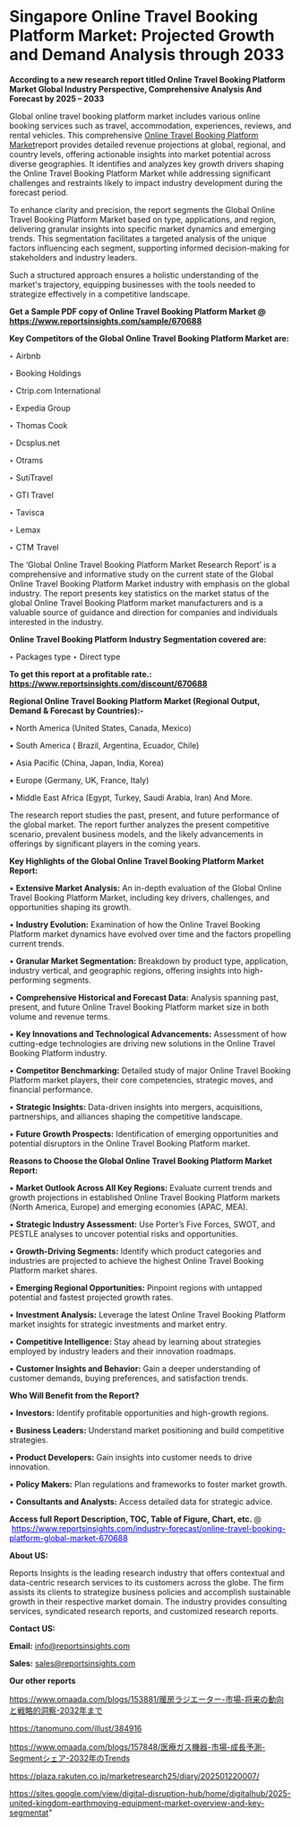 # Singapore Online Travel Booking Platform Market: Projected Growth and Demand Analysis through 2033

<strong>According to a new research report titled Online Travel Booking Platform Market Global Industry Perspective, Comprehensive Analysis And Forecast by 2025 – 2033</strong>

Global online travel booking platform market includes various online booking services such as travel, accommodation, experiences, reviews, and rental vehicles. This comprehensive <a href=https://www.reportsinsights.com/sample/670688>Online Travel Booking Platform Market</a>report provides detailed revenue projections at global, regional, and country levels, offering actionable insights into market potential across diverse geographies. It identifies and analyzes key growth drivers shaping the Online Travel Booking Platform Market while addressing significant challenges and restraints likely to impact industry development during the forecast period.

To enhance clarity and precision, the report segments the Global Online Travel Booking Platform Market based on type, applications, and region, delivering granular insights into specific market dynamics and emerging trends. This segmentation facilitates a targeted analysis of the unique factors influencing each segment, supporting informed decision-making for stakeholders and industry leaders.

Such a structured approach ensures a holistic understanding of the market's trajectory, equipping businesses with the tools needed to strategize effectively in a competitive landscape.

<strong>Get a Sample PDF copy of Online Travel Booking Platform Market </strong><strong>@<a href=https://www.reportsinsights.com/sample/670688 style=color:#0000ff;> https://www.reportsinsights.com/sample/670688</a></strong></font>

<strong>Key Competitors of the Global Online Travel Booking Platform Market are:</strong>

‣ Airbnb

‣ Booking Holdings

‣ Ctrip.com International

‣ Expedia Group

‣ Thomas Cook

‣ Dcsplus.net‎

‣ Otrams

‣ SutiTravel

‣ GTI Travel

‣ Tavisca

‣ Lemax

‣ CTM Travel

The ‘Global Online Travel Booking Platform Market Research Report’ is a comprehensive and informative study on the current state of the Global Online Travel Booking Platform Market industry with emphasis on the global industry. The report presents key statistics on the market status of the global Online Travel Booking Platform market manufacturers and is a valuable source of guidance and direction for companies and individuals interested in the industry.

<strong>Online Travel Booking Platform Industry Segmentation covered are:</strong>

‣ Packages type
‣ Direct type

<strong>To get this report at a profitable rate.: <a href=https://www.reportsinsights.com/discount/670688 style=color:#0000ff;>https://www.reportsinsights.com/discount/670688</a></strong></font>

<strong>Regional Online Travel Booking Platform Market (Regional Output, Demand &amp; Forecast by Countries):-</strong>

• North America (United States, Canada, Mexico)

• South America ( Brazil, Argentina, Ecuador, Chile)

• Asia Pacific (China, Japan, India, Korea)

• Europe (Germany, UK, France, Italy)

• Middle East Africa (Egypt, Turkey, Saudi Arabia, Iran) And More.

The research report studies the past, present, and future performance of the global market. The report further analyzes the present competitive scenario, prevalent business models, and the likely advancements in offerings by significant players in the coming years.

<strong>Key Highlights of the Global Online Travel Booking Platform Market Report:</strong>

• <strong>Extensive Market Analysis:</strong> An in-depth evaluation of the Global Online Travel Booking Platform Market, including key drivers, challenges, and opportunities shaping its growth.

• <strong>Industry Evolution:</strong> Examination of how the Online Travel Booking Platform market dynamics have evolved over time and the factors propelling current trends.

• <strong>Granular Market Segmentation:</strong> Breakdown by product type, application, industry vertical, and geographic regions, offering insights into high-performing segments.

• <strong>Comprehensive Historical and Forecast Data:</strong> Analysis spanning past, present, and future Online Travel Booking Platform market size in both volume and revenue terms.

• <strong>Key Innovations and Technological Advancements:</strong> Assessment of how cutting-edge technologies are driving new solutions in the Online Travel Booking Platform industry.

• <strong>Competitor Benchmarking:</strong> Detailed study of major Online Travel Booking Platform market players, their core competencies, strategic moves, and financial performance.

• <strong>Strategic Insights:</strong> Data-driven insights into mergers, acquisitions, partnerships, and alliances shaping the competitive landscape.

• <strong>Future Growth Prospects:</strong> Identification of emerging opportunities and potential disruptors in the Online Travel Booking Platform market.

<strong>Reasons to Choose the Global Online Travel Booking Platform Market Report:</strong>

• <strong>Market Outlook Across All Key Regions:</strong> Evaluate current trends and growth projections in established Online Travel Booking Platform markets (North America, Europe) and emerging economies (APAC, MEA).

• <strong>Strategic Industry Assessment:</strong> Use Porter’s Five Forces, SWOT, and PESTLE analyses to uncover potential risks and opportunities.

• <strong>Growth-Driving Segments:</strong> Identify which product categories and industries are projected to achieve the highest Online Travel Booking Platform market shares.

• <strong>Emerging Regional Opportunities:</strong> Pinpoint regions with untapped potential and fastest projected growth rates.

• <strong>Investment Analysis:</strong> Leverage the latest Online Travel Booking Platform market insights for strategic investments and market entry.

• <strong>Competitive Intelligence:</strong> Stay ahead by learning about strategies employed by industry leaders and their innovation roadmaps.

• <strong>Customer Insights and Behavior:</strong> Gain a deeper understanding of customer demands, buying preferences, and satisfaction trends.

<strong>Who Will Benefit from the Report?</strong>

• <strong>Investors:</strong> Identify profitable opportunities and high-growth regions.

• <strong>Business Leaders:</strong> Understand market positioning and build competitive strategies.

• <strong>Product Developers:</strong> Gain insights into customer needs to drive innovation.

• <strong>Policy Makers:</strong> Plan regulations and frameworks to foster market growth.

• <strong>Consultants and Analysts:</strong> Access detailed data for strategic advice.
</ul>
<strong>Access full Report Description, TOC, Table of Figure, Chart, etc. </strong>@  <a href=https://www.reportsinsights.com/industry-forecast/online-travel-booking-platform-global-market-670688 style=color:#0000ff;>https://www.reportsinsights.com/industry-forecast/online-travel-booking-platform-global-market-670688</a></font>

<strong><strong>About US</strong>:</strong>

Reports Insights is the leading research industry that offers contextual and data-centric research services to its customers across the globe. The firm assists its clients to strategize business policies and accomplish sustainable growth in their respective market domain. The industry provides consulting services, syndicated research reports, and customized research reports.

<strong>Contact US:</strong>

<p class=""""><b>Email:</b> <a href=mailto:info@reportsinsights.com>info@reportsinsights.com</a></p>
<p class=""""><b>Sales:</b> <a href=mailto:sales@reportsinsights.com>sales@reportsinsights.com</a></p>

<strong>Our other reports</strong>

<a href=https://www.omaada.com/blogs/153881/暖房ラジエーター-市場-将来の動向と戦略的洞察-2032年まで>https://www.omaada.com/blogs/153881/暖房ラジエーター-市場-将来の動向と戦略的洞察-2032年まで</a>

<a href=https://tanomuno.com/illust/384916>https://tanomuno.com/illust/384916</a>

<a href=https://www.omaada.com/blogs/157848/医療ガス機器-市場-成長予測-Segmentシェア-2032年のTrends>https://www.omaada.com/blogs/157848/医療ガス機器-市場-成長予測-Segmentシェア-2032年のTrends</a>

<a href=https://plaza.rakuten.co.jp/marketresearch25/diary/202501220007/>https://plaza.rakuten.co.jp/marketresearch25/diary/202501220007/</a>

<a href=https://sites.google.com/view/digital-disruption-hub/home/digitalhub/2025-united-kingdom-earthmoving-equipment-market-overview-and-key-segmentat>https://sites.google.com/view/digital-disruption-hub/home/digitalhub/2025-united-kingdom-earthmoving-equipment-market-overview-and-key-segmentat</a>"

